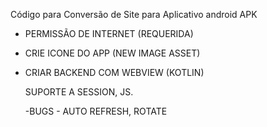 Código para Conversão de Site para Aplicativo android APK

- PERMISSÃO DE INTERNET (REQUERIDA)
- CRIE ICONE DO APP (NEW IMAGE ASSET)
- CRIAR BACKEND COM WEBVIEW (KOTLIN)

  SUPORTE A SESSION, JS.

  -BUGS - AUTO REFRESH, ROTATE

